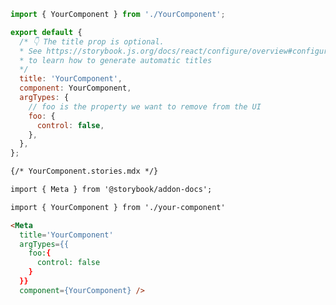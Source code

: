 ```js filename="YourComponent.stories.js|jsx|ts|tsx" renderer="common" language="js"
import { YourComponent } from './YourComponent';

export default {
  /* 👇 The title prop is optional.
  * See https://storybook.js.org/docs/react/configure/overview#configure-story-loading
  * to learn how to generate automatic titles
  */
  title: 'YourComponent',
  component: YourComponent,
  argTypes: {
    // foo is the property we want to remove from the UI
    foo: {
      control: false,
    },
  },
};
```
```md renderer="common" language="mdx"
{/* YourComponent.stories.mdx */}

import { Meta } from '@storybook/addon-docs';

import { YourComponent } from './your-component'

<Meta 
  title='YourComponent' 
  argTypes={{
    foo:{
      control: false
    }
  }}
  component={YourComponent} />
```

